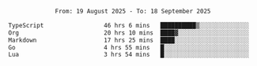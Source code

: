 <div align="center">
<p style="text-align: center;">
<!--START_SECTION:waka-->

```txt
From: 19 August 2025 - To: 18 September 2025

TypeScript                 46 hrs 6 mins   ██████████▒░░░░░░░░░░░░░░   41.89 %
Org                        20 hrs 10 mins  ████▓░░░░░░░░░░░░░░░░░░░░   18.33 %
Markdown                   17 hrs 25 mins  ████░░░░░░░░░░░░░░░░░░░░░   15.83 %
Go                         4 hrs 55 mins   █░░░░░░░░░░░░░░░░░░░░░░░░   04.47 %
Lua                        3 hrs 54 mins   █░░░░░░░░░░░░░░░░░░░░░░░░   03.55 %
```

<!--END_SECTION:waka-->
</p>
</div>
